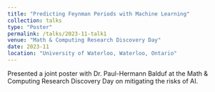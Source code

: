 ```yaml
---
title: "Predicting Feynman Periods with Machine Learning"
collection: talks
type: "Poster"
permalink: /talks/2023-11-talk1
venue: "Math & Computing Research Discovery Day"
date: 2023-11
location: "University of Waterloo, Waterloo, Ontario"
---
```


Presented a joint poster with Dr. Paul-Hermann Balduf at the Math & Computing Research Discovery Day on mitigating the risks of AI. 